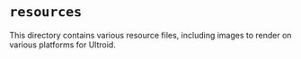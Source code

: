 # `resources`
This directory contains various resource files, including images to render on various platforms for Ultroid.
